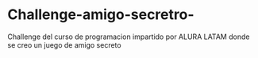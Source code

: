 # Challenge-amigo-secretro-
Challenge del curso de programacion impartido por ALURA LATAM donde se creo un juego de amigo secreto 
